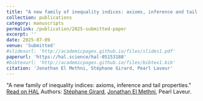 ```yaml
---
title: "A new family of inequality indices: axioms, inference and tail properties."
collection: publications
category: manuscripts
permalink: /publication/2025-submitted-paper
excerpt: ''
date: 2025-07-09
venue: 'Submitted'
#slidesurl: 'http://academicpages.github.io/files/slides1.pdf'
paperurl: 'https://hal.science/hal-05153188'
#bibtexurl: 'http://academicpages.github.io/files/bibtex1.bib'
citation: 'Jonathan El Methni, Stéphane Girard, Pearl Laveur'
---
```


"A new family of inequality indices: axioms, inference and tail properties." [Read on HAL](https://hal.science/hal-05153188)
Authors: [Stéphane Girard](https://mistis.inrialpes.fr/people/girard/), [Jonathan El Methni](https://sites.google.com/view/jonathanelmethni/accueil), Pearl Laveur.
